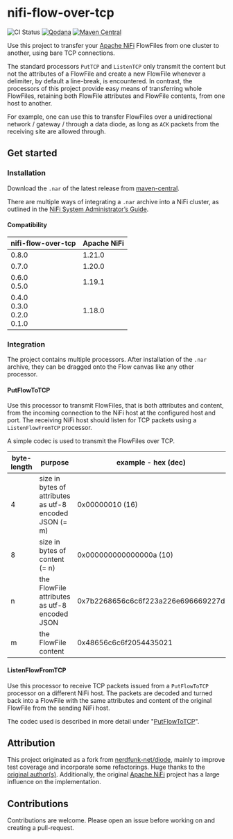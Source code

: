 # nifi-flow-over-tcp

![CI Status](https://github.com/EndzeitBegins/nifi-flow-over-tcp/actions/workflows/gradle.yml/badge.svg)
[![Qodana](https://github.com/EndzeitBegins/nifi-flow-over-tcp/actions/workflows/code_quality.yml/badge.svg)](https://github.com/EndzeitBegins/nifi-flow-over-tcp/actions/workflows/code_quality.yml)
[![Maven Central](https://img.shields.io/maven-central/v/io.github.endzeitbegins/nifi-flow-over-tcp?color=ff69b4)](https://central.sonatype.com/search?q=nifi-flow-over-tcp&namespace=io.github.endzeitbegins)

Use this project to transfer your [Apache NiFi][nifi] FlowFiles 
from one cluster to another, using bare TCP connections.

The standard processors `PutTCP` and `ListenTCP` only transmit the content but not the attributes of a FlowFile 
and create a new FlowFile whenever a delimiter, by default a line-break, is encountered.
In contrast, the processors of this project provide easy means of transferring whole FlowFiles, 
retaining both FlowFile attributes and FlowFile contents, from one host to another.

For example, one can use this to transfer FlowFiles over a unidirectional network / gateway / through a data diode,
as long as `ACK` packets from the receiving site are allowed through.

## Get started

### Installation

Download the `.nar` of the latest release from [maven-central](https://central.sonatype.com/search?q=nifi-flow-over-tcp&namespace=io.github.endzeitbegins).

There are multiple ways of integrating a `.nar` archive into a NiFi cluster,
as outlined in the [NiFi System Administrator’s Guide](https://nifi.apache.org/docs/nifi-docs/html/administration-guide.html#processor-locations).

#### Compatibility

| nifi-flow-over-tcp                    | Apache NiFi |
| ------------------------------------- | ----------- |
| 0.8.0                                 | 1.21.0      |
| 0.7.0                                 | 1.20.0      |
| 0.6.0 <br> 0.5.0                      | 1.19.1      |
| 0.4.0 <br> 0.3.0 <br> 0.2.0 <br> 0.1.0| 1.18.0      |

### Integration

The project contains multiple processors. 
After installation of the `.nar` archive, they can be dragged onto the Flow canvas like any other processor.

#### PutFlowToTCP

Use this processor to transmit FlowFiles, that is both attributes and content, from the incoming connection
to the NiFi host at the configured host and port.
The receiving NiFi host should listen for TCP packets using a `ListenFlowFromTCP` processor.

A simple codec is used to transmit the FlowFiles over TCP.

| byte-length | purpose                                                 | example - hex (dec)                | example - utf-8  |
|-------------|---------------------------------------------------------|------------------------------------|------------------|
| 4           | size in bytes of attributes as utf-8 encoded JSON (= m) | 0x00000010 (16)                    |                  |
| 8           | size in bytes of content (= n)                          | 0x000000000000000a (10)            |                  |
| n           | the FlowFile attributes as utf-8 encoded JSON           | 0x7b2268656c6c6f223a226e696669227d | {"hello":"nifi"} |
| m           | the FlowFile content                                    | 0x48656c6c6f2054435021             | Hello TCP!       |

#### ListenFlowFromTCP

Use this processor to receive TCP packets issued from a `PutFlowToTCP` processor on a different NiFi host.
The packets are decoded and turned back into a FlowFile 
with the same attributes and content of the original FlowFile from the sending NiFi host.

The codec used is described in more detail under "[PutFlowToTCP](#PutFlowToTCP)".

## Attribution

This project originated as a fork from [nerdfunk-net/diode][fork],
mainly to improve test coverage and incorporate some refactorings. 
Huge thanks to the [original author(s)][fork-authors].
Additionally, the original [Apache NiFi][nifi] project has a large influence on the implementation.

## Contributions

Contributions are welcome. 
Please open an issue before working on and creating a pull-request.


[nifi]: https://nifi.apache.org
[fork]: https://github.com/nerdfunk-net/diode
[fork-authors]: https://github.com/nerdfunk-net/diode/graphs/contributors
